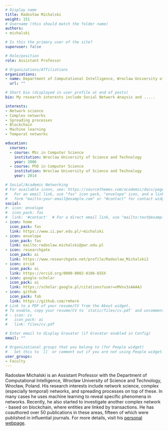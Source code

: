 ```yaml
---
# Display name
title: Radosław Michalski
weight: 151
# Username (this should match the folder name)
authors:
- michalski

# Is this the primary user of the site?
superuser: false

# Role/position
role: Assistant Professor

# Organizations/Affiliations
organizations:
- name: Department of Computational Intelligence, Wroclaw University of Science and Technology
  url: ""

# Short bio (displayed in user profile at end of posts)
bio: My research interests include Social Network Anaysis and .....

interests:
- Network science
- Complex networks
- Spreading processes
- Blockchain
- Machine learning
- Temporal networks

education:
  courses:
  - course: MSc in Computer Science
    institution: Wroclaw University of Science and Technology
    year: 2006
  - course: PhD in Computer Science
    institution: Wroclaw University of Science and Technology
    year: 2014

# Social/Academic Networking
# For available icons, see: https://sourcethemes.com/academic/docs/page-builder/#icons
#   For an email link, use "fas" icon pack, "envelope" icon, and a link in the
#   form "mailto:your-email@example.com" or "#contact" for contact widget.
social:
#- icon: envelope
#  icon_pack: fas
#  link: '#contact'  # For a direct email link, use "mailto:test@example.org".
- icon: home
  icon_pack: fas
  link: https://www.ii.pwr.edu.pl/~michalski
- icon: envelope
  icon_pack: fas
  link: mailto:radoslaw.michalski@pwr.edu.pl
- icon: researchgate
  icon_pack: ai
  link: https://www.researchgate.net/profile/Radoslaw_Michalski2
- icon: orcid
  icon_pack: ai
  link: https://orcid.org/0000-0002-0106-655X
- icon: google-scholar
  icon_pack: ai
  link: https://scholar.google.pl/citations?user=xMVnv3sAAAAJ
- icon: github
  icon_pack: fab
  link: https://github.com/rmhere
# Link to a PDF of your resume/CV from the About widget.
# To enable, copy your resume/CV to `static/files/cv.pdf` and uncomment the lines below.
# - icon: cv
#   icon_pack: ai
#   link: files/cv.pdf

# Enter email to display Gravatar (if Gravatar enabled in Config)
email: ""

# Organizational groups that you belong to (for People widget)
#   Set this to `[]` or comment out if you are not using People widget.
user_groups:
- Faculty
---
```

Radosław Michalski is an Assistant Professor with the Department of Computational Intelligence, Wrocław University of Science and Technology, Wrocław, Poland. His research interests include network science, complex (especially temporal) networks, and spreading processes on top of these. In many cases he uses machine learning to reveal specific phenomena in networks. Recently, he also started to investigate another complex network - based on blockchain, where entities are linked by transactions. He has coauthored over 50 publications in these areas, fifteen of which were published in influential journals. For more details, visit his [personal webpage](https://www.ii.pwr.edu.pl/~michalski).